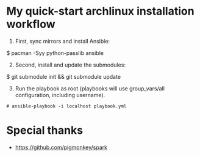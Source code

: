 # My quick-start archlinux installation workflow

1. First, sync mirrors and install Ansible:

$ pacman -Syy python-passlib ansible

2. Second, install and update the submodules:

$ git submodule init && git submodule update

3. Run the playbook as root (playbooks will use group_vars/all configuration, including username).

```
# ansible-playbook -i localhost playbook.yml
```

# Special thanks
- https://github.com/pigmonkey/spark
